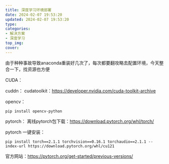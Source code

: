 ```yaml
---
title: 深度学习环境部署
date: 2024-02-07 19:53:20
updated: 2024-02-07 19:53:20
type:
categories:
- 解决方案
- 深度学习
top_img:
cover: 
---
```

由于种种事故导致anaconda重装好几次了，每次都要翻攻略去配置环境，今天整合一下，找资源也方便

CUDA：

cuddn：
cudatoolkit：https://developer.nvidia.com/cuda-toolkit-archive

opencv：
~~~
pip install opencv-python
~~~

pytorch：
离线pytorch包下载：https://download.pytorch.org/whl/torch/ 

pytorch 一键安装：
~~~
pip install torch==2.1.1 torchvision==0.16.1 torchaudio==2.1.1 --index-url https://download.pytorch.org/whl/cu121
~~~
官方网站：https://pytorch.org/get-started/previous-versions/